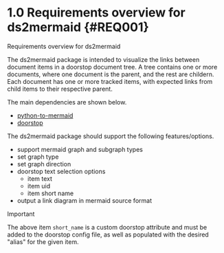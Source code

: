 # 1.0 Requirements overview for ds2mermaid {#REQ001}

Requirements overview for ds2mermaid

The ds2mermaid package is intended to visualize the links between document
items in a doorstop document tree. A tree contains one or more documents,
where one document is the parent, and the rest are childern. Each document
has one or more tracked items, with expected links from child items to
their respective parent.

The main dependencies are shown below.

- [python-to-mermaid](https://pypi.org/project/python-to-mermaid/)
- [doorstop](https://doorstop.readthedocs.io/en/latest/index.html)

The ds2mermaid package should support the following features/options.

- support mermaid graph and subgraph types
- set graph type
- set graph direction
- doorstop text selection options
  - item text
  - item uid
  - item short name
- output a link diagram in mermaid source format

> [!IMPORTANT]
> The above item `short_name` is a custom doorstop attribute and
> must be added to the doorstop config file, as well as populated
> with the desired "alias" for the given item.

